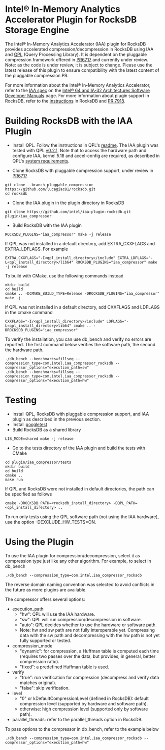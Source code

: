 # Intel&reg; In-Memory Analytics Accelerator Plugin for RocksDB Storage Engine
The Intel&reg; In-Memory Analytics Accelerator (IAA) plugin for RocksDB provides accelerated compression/decompression in RocksDB using IAA and [QPL](https://github.com/intel/qpl) (Query Processing Library). It is dependent on the pluggable compression framework offered in [PR6717](https://github.com/facebook/rocksdb/pull/6717) and currently under review. Note: as the code is under review, it is subject to change. Please use the latest release of this plugin to ensure compatibility with the latest content of the pluggable compression PR.

For more information about the Intel&reg; In-Memory Analytics Accelerator, refer to the [IAA spec](https://cdrdv2.intel.com/v1/dl/getContent/721858) on the [Intel&reg; 64 and IA-32 Architectures Software Developer Manuals](https://www.intel.com/content/www/us/en/developer/articles/technical/intel-sdm.html) page.
For more information about plugin support in RocksDB, refer to the [instructions](https://github.com/facebook/rocksdb/tree/main/plugin) in RocksDB and [PR 7918](https://github.com/facebook/rocksdb/pull/7918).


# Building RocksDB with the IAA Plugin

- Install QPL. Follow the instructions in QPL's [readme](https://github.com/intel/qpl). The IAA plugin was tested with QPL [v0.2.1](https://github.com/intel/qpl/releases/tag/v0.2.1). Note that to access the hardware path and configure IAA, kernel 5.18 and accel-config are required, as described in QPL's [system requirements](https://intel.github.io/qpl/documentation/get_started_docs/system_requirements.html).
    
- Clone RocksDB with pluggable compression support, under review in [PR6717](https://github.com/facebook/rocksdb/pull/6717)

```
git clone --branch pluggable_compression https://github.com/lucagiac81/rocksdb.git
cd rocksdb
```

- Clone the IAA plugin in the plugin directory in RocksDB

```
git clone https://github.com/intel/iaa-plugin-rocksdb.git plugin/iaa_compressor
```

- Build RocksDB with the IAA plugin

```
ROCKSDB_PLUGINS="iaa_compressor" make -j release
```

If QPL was not installed in a default directory, add EXTRA_CXXFLAGS and EXTRA_LDFLAGS. For example

```
EXTRA_CXXFLAGS="-I<qpl_install_directory>/include" EXTRA_LDFLAGS="-L<qpl_install_directory>/lib64" ROCKSDB_PLUGINS="iaa_compressor" make -j release
```

To build with CMake, use the following commands instead

```
mkdir build
cd build
cmake .. -DCMAKE_BUILD_TYPE=Release -DROCKSDB_PLUGINS="iaa_compressor"
make -j
```

If QPL was not installed in a default directory, add CXXFLAGS and LDFLAGS in the cmake command

```
CXXFLAGS="-I/<qpl_install_directory>/include" LDFLAGS="-L<qpl_install_directory>lib64" cmake .. -DROCKSDB_PLUGINS="iaa_compressor"
```

To verify the installation, you can use db_bench and verify no errors are reported. The first command below verifies the software path, the second the hardware path.

```
./db_bench --benchmarks=fillseq --compression_type=com.intel.iaa_compressor_rocksdb --compressor_options="execution_path=sw"
./db_bench --benchmarks=fillseq --compression_type=com.intel.iaa_compressor_rocksdb --compressor_options="execution_path=hw"
```

# Testing

- Install QPL, RocksDB with pluggable compression support, and IAA plugin as described in the previous section.
- Install [googletest](https://github.com/google/googletest)
- Build RocksDB as a shared library

```
LIB_MODE=shared make -j release
```

- Go to the tests directory of the IAA plugin and build the tests with CMake

```
cd plugin/iaa_compressor/tests
mkdir build
cd build
cmake ..
make run
```

If QPL and RocksDB were not installed in default directories, the path can be specified as follows

```
cmake -DROCKSDB_PATH=<rocksdb_install_directory> -DQPL_PATH=<qpl_install_directory> ..
```

To run only tests using the QPL software path (not using the IAA hardware), use the option -DEXCLUDE_HW_TESTS=ON.

# Using the Plugin

To use the IAA plugin for compression/decompression, select it as compression type just like any other algorithm. For example, to select in db_bench

```
./db_bench --compression_type=com.intel.iaa_compressor_rocksdb
```

The reverse domain naming convention was selected to avoid conflicts in the future as more plugins are available.

The compressor offers several options:
- execution_path
  - "hw": QPL will use the IAA hardware.
  - "sw": QPL will run compression/decompression in software.
  - "auto": QPL decides whether to use the hardware or software path.
  - Note: hw and sw path are not fully interoperable yet. Compressing data with the sw path and decompressing with the hw path is not yet fully supported or tested.
- compression_mode
  - "dynamic": for compression, a Huffman table is computed each time (requires two passes over the data, but provides, in general, better compression ratio).
  - "fixed": a predefined Huffman table is used.
- verify
  - "true": run verification for compression (decompress and verify data matches original).
  - "false": skip verification.
- level
  - "0" or kDefaultCompressionLevel (defined in RocksDB): default compression level (supported by hardware and software path).
  - otherwise: high compression level (supported only by software path).
- parallel_threads: refer to the parallel_threads option in RocksDB.

To pass options to the compressor in db_bench, refer to the example below

```
./db_bench --compression_type=com.intel.iaa_compressor_rocksdb --compressor_options="execution_path=hw"
```